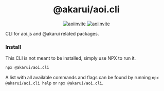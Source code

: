 <h1 align="center">@akarui/aoi.cli</h1>

<p align="center">
  <a href="https://www.npmjs.com/package/@akarui/aoi.cli">
    <img src="https://img.shields.io/npm/v/@akarui/aoi.cli?style=for-the-badge"  alt="aoiinvite"/>
  </a>
  <a href="https://www.npmjs.com/package/@akarui/aoi.cli">
    <img src="https://img.shields.io/npm/dt/@akarui/aoi.cli?style=for-the-badge"  alt="aoiinvite"/>
  </a>


CLI for aoi.js and @akarui related packages.

### Install

This CLI is not meant to be installed, simply use NPX to run it.

```bash
npx @akarui/aoi.cli
```

A list with all available commands and flags can be found by running `npx @akarui/aoi.cli help` or `npx @akarui/aoi.cli`.
